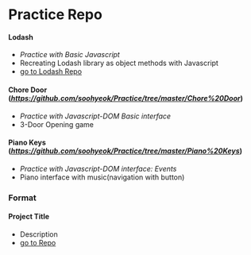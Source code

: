 # Practice Repo



#### Lodash
- *Practice with Basic Javascript*
- Recreating Lodash library as object methods with Javascript
- [go to Lodash Repo](https://github.com/soohyeok/Practice/tree/master/Lodash)
#### Chore Door (*https://github.com/soohyeok/Practice/tree/master/Chore%20Door*)
- *Practice with Javascript-DOM Basic interface*
- 3-Door Opening game
#### Piano Keys (*https://github.com/soohyeok/Practice/tree/master/Piano%20Keys*)
- *Practice with Javascript-DOM interface: Events*
- Piano interface with music(navigation with button)



### Format
#### Project Title
- Description
- [go to Repo]()
